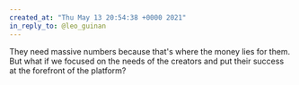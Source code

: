 ```yaml
---
created_at: "Thu May 13 20:54:38 +0000 2021"
in_reply_to: @leo_guinan
---
```


They need massive numbers because that's where the money lies for them. But what if we focused on the needs of the creators and put their success at the forefront of the platform?